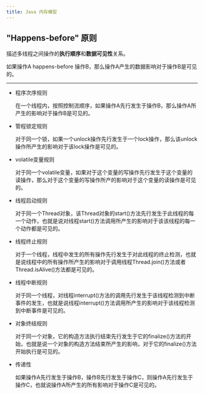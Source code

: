 ```yaml
---
title: Java 内存模型
---
```


## "Happens-before" 原则

描述多线程之间操作的**执行顺序**和**数据可见性**关系。

如果操作A happens-before 操作B，那么操作A产生的数据影响对于操作B是可见的。

------



- 程序次序规则
  
  在一个线程内，按照控制流顺序，如果操作A先行发生于操作B，那么操作A所产生的影响对于操作B是可见的。
  
- 管程锁定规则

  对于同一个锁，如果一个unlock操作先行发生于一个lock操作，那么该unlock操作所产生的影响对于该lock操作是可见的。

- volatile变量规则
  
  对于同一个volatile变量，如果对于这个变量的写操作先行发生于这个变量的读操作，那么对于这个变量的写操作所产的影响对于这个变量的读操作是可见的。
  
- 线程启动规则
  
  对于同一个Thread对象，该Thread对象的start()方法先行发生于此线程的每一个动作，也就是说对线程start()方法调用所产生的影响对于该该线程的每一个动作都是可见的。
  
- 线程终止规则
  
  对于一个线程，线程中发生的所有操作先行发生于对此线程的终止检测，也就是说线程中的所有操作所产生的影响对于调用线程Thread.join()方法或者Thread.isAlive()方法都是可见的。
  
- 线程中断规则
  
  对于同一个线程，对线程interrupt()方法的调用先行发生于该线程检测到中断事件的发生，也就是说线程interrupt()方法调用所产生的影响对于该线程检测到中断事件是可见的。
  
- 对象终结规则
  
  对于同一个对象，它的构造方法执行结束先行发生于它的finalize()方法的开始，也就是说一个对象的构造方法结束所产生的影响，对于它的finalize()方法开始执行是可见的。
  
- 传递性

  如果操作A先行发生于操作B，操作B先行发生于操作C，则操作A先行发生于操作C，也就说操作A所产生的所有影响对于操作C是可见的。

